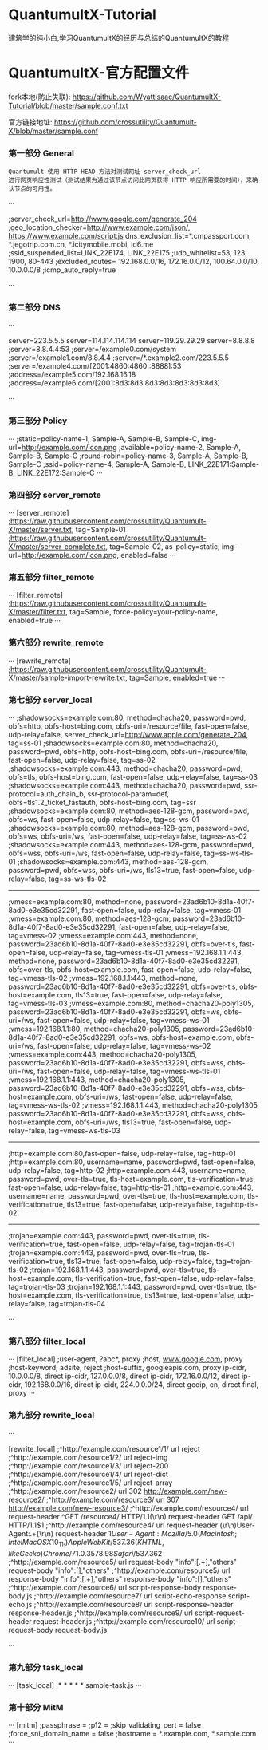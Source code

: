 # QuantumultX-Tutorial
建筑学的纯小白,学习QuantumultX的经历与总结的QuantumultX的教程

# QuantumultX-官方配置文件
fork本地(防止失联): https://github.com/WyattIsaac/QuantumultX-Tutorial/blob/master/sample.conf.txt

官方链接地址: https://github.com/crossutility/Quantumult-X/blob/master/sample.conf

### 第一部分 General
    Quantumult 使用 HTTP HEAD 方法对测试网址 server_check_url
    进行网页响应性测试（测试结果为通过该节点访问此网页获得 HTTP 响应所需要的时间），来确认节点的可用性。
···

;server_check_url=http://www.google.com/generate_204
;geo_location_checker=http://www.example.com/json/, https://www.example.com/script.js
dns_exclusion_list=*.cmpassport.com, *.jegotrip.com.cn, *.icitymobile.mobi, id6.me
;ssid_suspended_list=LINK_22E174, LINK_22E175
;udp_whitelist=53, 123, 1900, 80-443
;excluded_routes= 192.168.0.0/16, 172.16.0.0/12, 100.64.0.0/10, 10.0.0.0/8
;icmp_auto_reply=true

···

### 第二部分 DNS
···

server=223.5.5.5
server=114.114.114.114
server=119.29.29.29
server=8.8.8.8
;server=8.8.4.4:53
;server=/example0.com/system
;server=/example1.com/8.8.4.4
;server=/*.example2.com/223.5.5.5
;server=/example4.com/[2001:4860:4860::8888]:53
;address=/example5.com/192.168.16.18
;address=/example6.com/[2001:8d3:8d3:8d3:8d3:8d3:8d3:8d3]

···

### 第三部分 Policy
···
;static=policy-name-1, Sample-A, Sample-B, Sample-C, img-url=http://example.com/icon.png
;available=policy-name-2, Sample-A, Sample-B, Sample-C
;round-robin=policy-name-3, Sample-A, Sample-B, Sample-C
;ssid=policy-name-4, Sample-A, Sample-B, LINK_22E171:Sample-B, LINK_22E172:Sample-C
···

### 第四部分 server_remote
···
[server_remote]
;https://raw.githubusercontent.com/crossutility/Quantumult-X/master/server.txt, tag=Sample-01
;https://raw.githubusercontent.com/crossutility/Quantumult-X/master/server-complete.txt, tag=Sample-02, as-policy=static, img-url=http://example.com/icon.png, enabled=false
···

### 第五部分 filter_remote
···
[filter_remote]
;https://raw.githubusercontent.com/crossutility/Quantumult-X/master/filter.txt, tag=Sample, force-policy=your-policy-name, enabled=true
···

### 第六部分 rewrite_remote
···
[rewrite_remote]
;https://raw.githubusercontent.com/crossutility/Quantumult-X/master/sample-import-rewrite.txt, tag=Sample, enabled=true
···

### 第七部分 server_local
···
;shadowsocks=example.com:80, method=chacha20, password=pwd, obfs=http, obfs-host=bing.com, obfs-uri=/resource/file, fast-open=false, udp-relay=false, server_check_url=http://www.apple.com/generate_204, tag=ss-01
;shadowsocks=example.com:80, method=chacha20, password=pwd, obfs=http, obfs-host=bing.com, obfs-uri=/resource/file, fast-open=false, udp-relay=false, tag=ss-02
;shadowsocks=example.com:443, method=chacha20, password=pwd, obfs=tls, obfs-host=bing.com, fast-open=false, udp-relay=false, tag=ss-03
;shadowsocks=example.com:443, method=chacha20, password=pwd, ssr-protocol=auth_chain_b, ssr-protocol-param=def, obfs=tls1.2_ticket_fastauth, obfs-host=bing.com, tag=ssr
;shadowsocks=example.com:80, method=aes-128-gcm, password=pwd, obfs=ws, fast-open=false, udp-relay=false, tag=ss-ws-01
;shadowsocks=example.com:80, method=aes-128-gcm, password=pwd, obfs=ws, obfs-uri=/ws, fast-open=false, udp-relay=false, tag=ss-ws-02
;shadowsocks=example.com:443, method=aes-128-gcm, password=pwd, obfs=wss, obfs-uri=/ws, fast-open=false, udp-relay=false, tag=ss-ws-tls-01
;shadowsocks=example.com:443, method=aes-128-gcm, password=pwd, obfs=wss, obfs-uri=/ws, tls13=true, fast-open=false, udp-relay=false, tag=ss-ws-tls-02

---

;vmess=example.com:80, method=none, password=23ad6b10-8d1a-40f7-8ad0-e3e35cd32291, fast-open=false, udp-relay=false, tag=vmess-01
;vmess=example.com:80, method=aes-128-gcm, password=23ad6b10-8d1a-40f7-8ad0-e3e35cd32291, fast-open=false, udp-relay=false, tag=vmess-02
;vmess=example.com:443, method=none, password=23ad6b10-8d1a-40f7-8ad0-e3e35cd32291, obfs=over-tls, fast-open=false, udp-relay=false, tag=vmess-tls-01
;vmess=192.168.1.1:443, method=none, password=23ad6b10-8d1a-40f7-8ad0-e3e35cd32291, obfs=over-tls, obfs-host=example.com, fast-open=false, udp-relay=false, tag=vmess-tls-02
;vmess=192.168.1.1:443, method=none, password=23ad6b10-8d1a-40f7-8ad0-e3e35cd32291, obfs=over-tls, obfs-host=example.com, tls13=true, fast-open=false, udp-relay=false, tag=vmess-tls-03
;vmess=example.com:80, method=chacha20-poly1305, password=23ad6b10-8d1a-40f7-8ad0-e3e35cd32291, obfs=ws, obfs-uri=/ws, fast-open=false, udp-relay=false, tag=vmess-ws-01
;vmess=192.168.1.1:80, method=chacha20-poly1305, password=23ad6b10-8d1a-40f7-8ad0-e3e35cd32291, obfs=ws, obfs-host=example.com, obfs-uri=/ws, fast-open=false, udp-relay=false, tag=vmess-ws-02
;vmess=example.com:443, method=chacha20-poly1305, password=23ad6b10-8d1a-40f7-8ad0-e3e35cd32291, obfs=wss, obfs-uri=/ws, fast-open=false, udp-relay=false, tag=vmess-ws-tls-01
;vmess=192.168.1.1:443, method=chacha20-poly1305, password=23ad6b10-8d1a-40f7-8ad0-e3e35cd32291, obfs=wss, obfs-host=example.com, obfs-uri=/ws, fast-open=false, udp-relay=false, tag=vmess-ws-tls-02
;vmess=192.168.1.1:443, method=chacha20-poly1305, password=23ad6b10-8d1a-40f7-8ad0-e3e35cd32291, obfs=wss, obfs-host=example.com, obfs-uri=/ws, tls13=true, fast-open=false, udp-relay=false, tag=vmess-ws-tls-03

---

;http=example.com:80,fast-open=false, udp-relay=false, tag=http-01
;http=example.com:80, username=name, password=pwd, fast-open=false, udp-relay=false, tag=http-02
;http=example.com:443, username=name, password=pwd, over-tls=true, tls-host=example.com, tls-verification=true, fast-open=false, udp-relay=false, tag=http-tls-01
;http=example.com:443, username=name, password=pwd, over-tls=true, tls-host=example.com, tls-verification=true, tls13=true, fast-open=false, udp-relay=false, tag=http-tls-02

---

;trojan=example.com:443, password=pwd, over-tls=true, tls-verification=true, fast-open=false, udp-relay=false, tag=trojan-tls-01
;trojan=example.com:443, password=pwd, over-tls=true, tls-verification=true, tls13=true, fast-open=false, udp-relay=false, tag=trojan-tls-02
;trojan=192.168.1.1:443, password=pwd, over-tls=true, tls-host=example.com, tls-verification=true, fast-open=false, udp-relay=false, tag=trojan-tls-03
;trojan=192.168.1.1:443, password=pwd, over-tls=true, tls-host=example.com, tls-verification=true, tls13=true, fast-open=false, udp-relay=false, tag=trojan-tls-04

···

### 第八部分 filter_local
···
[filter_local]
;user-agent, ?abc*, proxy
;host, www.google.com, proxy
;host-keyword, adsite, reject
;host-suffix, googleapis.com, proxy
ip-cidr, 10.0.0.0/8, direct
ip-cidr, 127.0.0.0/8, direct
ip-cidr, 172.16.0.0/12, direct
ip-cidr, 192.168.0.0/16, direct
ip-cidr, 224.0.0.0/24, direct
geoip, cn, direct
final, proxy
···

### 第九部分 rewrite_local
···

[rewrite_local]
;^http://example\.com/resource1/1/ url reject
;^http://example\.com/resource1/2/ url reject-img
;^http://example\.com/resource1/3/ url reject-200
;^http://example\.com/resource1/4/ url reject-dict
;^http://example\.com/resource1/5/ url reject-array
;^http://example\.com/resource2/ url 302 http://example.com/new-resource2/
;^http://example\.com/resource3/ url 307 http://example.com/new-resource3/
;^http://example\.com/resource4/ url request-header ^GET /resource4/ HTTP/1\.1(\r\n) request-header GET /api/ HTTP/1.1$1
;^http://example\.com/resource4/ url request-header (\r\n)User-Agent:.+(\r\n) request-header $1User-Agent: Mozilla/5.0 (Macintosh; Intel Mac OS X 10_11_1) AppleWebKit/537.36 (KHTML, like Gecko) Chrome/71.0.3578.98 Safari/537.36$2
;^http://example\.com/resource5/ url request-body "info":\[.+\],"others" request-body "info":[],"others"
;^http://example\.com/resource5/ url response-body "info":\[.+\],"others" response-body "info":[],"others"
;^http://example\.com/resource6/ url script-response-body response-body.js
;^http://example\.com/resource7/ url script-echo-response script-echo.js
;^http://example\.com/resource8/ url script-response-header response-header.js
;^http://example\.com/resource9/ url script-request-header request-header.js
;^http://example\.com/resource10/ url script-request-body request-body.js

···

### 第九部分 task_local
···
[task_local]
;* * * * * sample-task.js
···

### 第十部分 MitM
···
[mitm]
;passphrase =
;p12 =
;skip_validating_cert = false
;force_sni_domain_name = false
;hostname = *.example.com, *.sample.com
···


